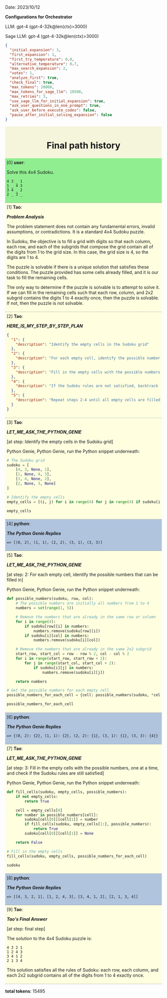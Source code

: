 Date: 2023/10/12

**Configurations for Orchestrator**

LLM: gpt-4 (gpt-4-32k@len(ctx)>3000)

Sage LLM: gpt-4 (gpt-4-32k@len(ctx)>3000)

```json
{
  "initial_expansion": 3,
  "first_expansion": 1,
  "first_try_temperature": 0.0,
  "alternative_temperature": 0.7,
  "max_search_expansion": 2,
  "votes": 1,
  "analyze_first": true,
  "check_final": true,
  "max_tokens": 20000,
  "max_tokens_for_sage_llm": 10500,
  "max_retries": 3,
  "use_sage_llm_for_initial_expansion": true,
  "ask_user_questions_in_one_prompt": true,
  "ask_user_before_execute_codes": false,
  "pause_after_initial_solving_expansion": false
}
```
        

<div style="background-color: beige; text-align: center; padding: 5px">


# Final path history

</div>

<div style="background-color:lightgreen; padding: 5px; border-bottom: 1px dotted grey">
<div>[0] <b>user</b>:</div>


Solve this 4x4 Sudoku.

```text
4 3 _ 1
1 _ 4 3
3 4 _ 2
2 _ 3 _
```


</div>

<div style="background-color:lightyellow; padding: 5px; border-bottom: 1px dotted grey">
<div>[1] <b>Tao</b>:</div>

***Problem Analysis***



The problem statement does not contain any fundamental errors, invalid assumptions, or contradictions. It is a standard 4x4 Sudoku puzzle. 

In Sudoku, the objective is to fill a grid with digits so that each column, each row, and each of the subgrids that compose the grid contain all of the digits from 1 to the grid size. In this case, the grid size is 4, so the digits are 1 to 4. 

The puzzle is solvable if there is a unique solution that satisfies these conditions. The puzzle provided has some cells already filled, and it is our task to fill the remaining cells. 

The only way to determine if the puzzle is solvable is to attempt to solve it. If we can fill in the remaining cells such that each row, column, and 2x2 subgrid contains the digits 1 to 4 exactly once, then the puzzle is solvable. If not, then the puzzle is not solvable.


</div>

<div style="background-color:lightyellow; padding: 5px; border-bottom: 1px dotted grey">
<div>[2] <b>Tao</b>:</div>

***HERE_IS_MY_STEP_BY_STEP_PLAN***



```json
{
  "1": {
    "description": "Identify the empty cells in the Sudoku grid"
  },
  "2": {
    "description": "For each empty cell, identify the possible numbers that can be filled in"
  },
  "3": {
    "description": "Fill in the empty cells with the possible numbers, one at a time, and check if the Sudoku rules are still satisfied"
  },
  "4": {
    "description": "If the Sudoku rules are not satisfied, backtrack and try a different number"
  },
  "5": {
    "description": "Repeat steps 2-4 until all empty cells are filled and the Sudoku rules are satisfied"
  }
}
```


</div>

<div style="background-color:lightyellow; padding: 5px; border-bottom: 1px dotted grey">
<div>[3] <b>Tao</b>:</div>

***LET_ME_ASK_THE_PYTHON_GENIE***



[at step: Identify the empty cells in the Sudoku grid]

Python Genie, Python Genie, run the Python snippet underneath:

```python
# The Sudoku grid
sudoku = [
    [4, 3, None, 1],
    [1, None, 4, 3],
    [3, 4, None, 2],
    [2, None, 3, None]
]

# Identify the empty cells
empty_cells = [(i, j) for i in range(4) for j in range(4) if sudoku[i][j] is None]

empty_cells
```


</div>

<div style="background-color:lightsteelblue; padding: 5px; border-bottom: 1px dotted grey">
<div>[4] <b>python</b>:</div>

***The Python Genie Replies***



```text
=> [(0, 2), (1, 1), (2, 2), (3, 1), (3, 3)]
```


</div>

<div style="background-color:lightyellow; padding: 5px; border-bottom: 1px dotted grey">
<div>[5] <b>Tao</b>:</div>

***LET_ME_ASK_THE_PYTHON_GENIE***



[at step: 2: For each empty cell, identify the possible numbers that can be filled in]

Python Genie, Python Genie, run the Python snippet underneath:

```python
def possible_numbers(sudoku, row, col):
    # The possible numbers are initially all numbers from 1 to 4
    numbers = set(range(1, 5))

    # Remove the numbers that are already in the same row or column
    for i in range(4):
        if sudoku[row][i] in numbers:
            numbers.remove(sudoku[row][i])
        if sudoku[i][col] in numbers:
            numbers.remove(sudoku[i][col])

    # Remove the numbers that are already in the same 2x2 subgrid
    start_row, start_col = row - row % 2, col - col % 2
    for i in range(start_row, start_row + 2):
        for j in range(start_col, start_col + 2):
            if sudoku[i][j] in numbers:
                numbers.remove(sudoku[i][j])

    return numbers

# Get the possible numbers for each empty cell
possible_numbers_for_each_cell = {cell: possible_numbers(sudoku, *cell) for cell in empty_cells}

possible_numbers_for_each_cell
```


</div>

<div style="background-color:lightsteelblue; padding: 5px; border-bottom: 1px dotted grey">
<div>[6] <b>python</b>:</div>

***The Python Genie Replies***



```text
=> {(0, 2): {2}, (1, 1): {2}, (2, 2): {1}, (3, 1): {1}, (3, 3): {4}}
```


</div>

<div style="background-color:lightyellow; padding: 5px; border-bottom: 1px dotted grey">
<div>[7] <b>Tao</b>:</div>

***LET_ME_ASK_THE_PYTHON_GENIE***



[at step: 3: Fill in the empty cells with the possible numbers, one at a time, and check if the Sudoku rules are still satisfied]

Python Genie, Python Genie, run the Python snippet underneath:

```python
def fill_cells(sudoku, empty_cells, possible_numbers):
    if not empty_cells:
        return True

    cell = empty_cells[0]
    for number in possible_numbers[cell]:
        sudoku[cell[0]][cell[1]] = number
        if fill_cells(sudoku, empty_cells[1:], possible_numbers):
            return True
        sudoku[cell[0]][cell[1]] = None

    return False

# Fill in the empty cells
fill_cells(sudoku, empty_cells, possible_numbers_for_each_cell)

sudoku
```


</div>

<div style="background-color:lightsteelblue; padding: 5px; border-bottom: 1px dotted grey">
<div>[8] <b>python</b>:</div>

***The Python Genie Replies***



```text
=> [[4, 3, 2, 1], [1, 2, 4, 3], [3, 4, 1, 2], [2, 1, 3, 4]]
```


</div>

<div style="background-color:lightyellow; padding: 5px; border-bottom: 1px dotted grey">
<div>[9] <b>Tao</b>:</div>

***Tao's Final Answer***



[at step: final step]

The solution to the 4x4 Sudoku puzzle is:

```text
4 3 2 1
1 2 4 3
3 4 1 2
2 1 3 4
```

This solution satisfies all the rules of Sudoku: each row, each column, and each 2x2 subgrid contains all of the digits from 1 to 4 exactly once.


</div>

**total tokens**: 15495

